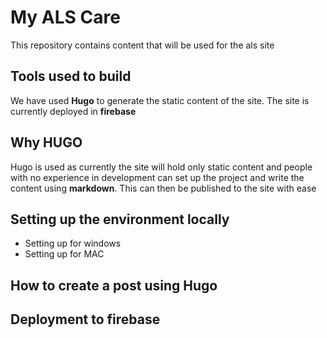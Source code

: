 # My ALS Care
This repository contains content that will be used for the als site
## Tools used to build
We have used **Hugo** to generate the static content of the site. The site is currently deployed in **firebase**
## Why HUGO
Hugo is used as currently the site will hold only static content and people with no experience in development can set up the project and write the content using **markdown**. This can then be published to the site with ease

## Setting up the environment locally
 - Setting up for windows
 - Setting up for MAC

## How to create a post using Hugo

## Deployment to firebase

 
